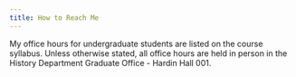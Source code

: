 ```yaml
---
title: How to Reach Me
---
```


My office hours for undergraduate students are listed on the course syllabus. Unless otherwise stated, all office hours are held in person in the History Department Graduate Office - Hardin Hall 001.


